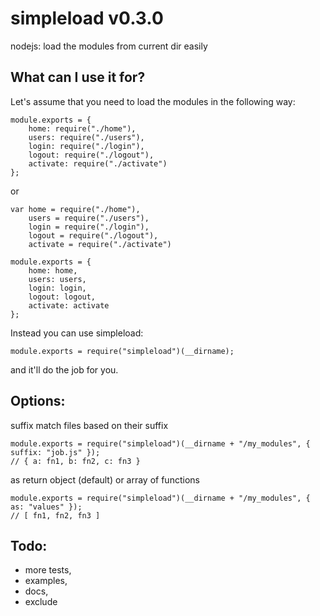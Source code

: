 simpleload v0.3.0
=================

nodejs: load the modules from current dir easily

What can I use it for?
----------------------

Let's assume that you need to load the modules in the following way:
    
    module.exports = {
        home: require("./home"),
        users: require("./users"),
        login: require("./login"),
        logout: require("./logout"),
        activate: require("./activate")
    };

or

    var home = require("./home"),
        users = require("./users"),
        login = require("./login"),
        logout = require("./logout"),
        activate = require("./activate")

    module.exports = {
        home: home,
        users: users,
        login: login,
        logout: logout,
        activate: activate
    };

Instead you can use simpleload:

    module.exports = require("simpleload")(__dirname);

and it'll do the job for you.


Options:
--------

suffix
match files based on their suffix

    module.exports = require("simpleload")(__dirname + "/my_modules", { suffix: "job.js" });  
    // { a: fn1, b: fn2, c: fn3 }
    
as
return object (default) or array of functions

    module.exports = require("simpleload")(__dirname + "/my_modules", { as: "values" });
    // [ fn1, fn2, fn3 ]


Todo:
-----
* more tests,
* examples,
* docs,
* exclude